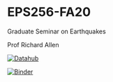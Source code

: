 # EPS256-FA20
Graduate Seminar on Earthquakes

Prof Richard Allen

 [![Datahub](https://img.shields.io/badge/Launch-UCB%20Datahub-blue.svg)](https://datahub.berkeley.edu/hub/user-redirect/git-pull?repo=https%3A%2F%2Fgithub.com%2Fds-modules%2FEPS256-FA20)

[![Binder](https://mybinder.org/badge_logo.svg)](https://mybinder.org/v2/gh/ds-modules/EPS256-FA20/master)


